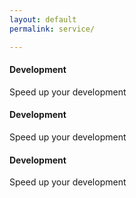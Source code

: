 ```yaml
---
layout: default
permalink: service/

---
```


<section id="service">
  <div class="row">
    <div class="col s12 m12 l4 center-align">
      <i class="col s12 m4 l12 large mdi-editor-insert-chart"></i>
      <h4 class="col s12 m8 l12">Development</h4>
      <p class="col s12 m8 l12">Speed up your development</p>
    </div>
    <div class="col s12 m12 l4 center-align">
      <i class="col s12 m4 l12 large mdi-image-palette "></i>
      <h4 class="col s12 m8 l12">Development</h4>
      <p class="col s12 m8 l12">Speed up your development</p>
    </div>
    <div class="col s12 m12 l4 center-align">
      <i class="col s12 m4 l12 large mdi-action-perm-data-setting"></i>
      <h4 class="col s12 m8 l12">Development</h4>
      <p class="col s12 m8 l12">Speed up your development</p>
    </div>
  </div>
</section>